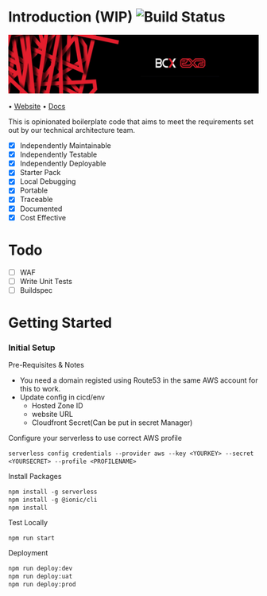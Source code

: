 # Introduction (WIP) ![Build Status](https://codebuild.eu-west-1.amazonaws.com/badges?uuid=eyJlbmNyeXB0ZWREYXRhIjoib3hubmFQM095bU5MaVZXREhyRTNHS3RrbTYxVnQwRTlsZHprR2lURVVmUm00dGp2YmFjdTRNV3FyUkxoSWpsamZNL1Y3RUlReVN6TnJEem5PL0ZGQjlrPSIsIml2UGFyYW1ldGVyU3BlYyI6IkNTVG5SeTdlTkJPQTIxWU8iLCJtYXRlcmlhbFNldFNlcmlhbCI6MX0%3D&branch=master)

![bcxexa](docs/assets/exa_backgrond.jpg)

 • [Website](https://www.bcx.co.za/exa/) • [Docs](docs/architecture/architecture.svg)

This is opinionated boilerplate code that aims to meet the requirements set out by our technical architecture team.

- [x] Independently Maintainable
- [x] Independently Testable
- [x] Independently Deployable
- [x] Starter Pack
- [X] Local Debugging
- [x] Portable
- [x] Traceable
- [x] Documented
- [x] Cost Effective 

# Todo 
- [ ] WAF
- [ ] Write Unit Tests
- [ ] Buildspec

# Getting Started

### Initial Setup

Pre-Requisites & Notes
- You need a domain registed using Route53 in the same AWS account for this to work.
- Update config in cicd/env
    - Hosted Zone ID
    - website URL
    - Cloudfront Secret(Can be put in secret Manager)

Configure your serverless to use correct AWS profile
```
serverless config credentials --provider aws --key <YOURKEY> --secret <YOURSECRET> --profile <PROFILENAME>
```
Install Packages
```
npm install -g serverless
npm install -g @ionic/cli
npm install
```

Test Locally
```
npm run start
```
Deployment
```
npm run deploy:dev
npm run deploy:uat
npm run deploy:prod
```
